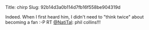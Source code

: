 Title: chirp
Slug: 92b14d3a0b114d7fb16f558be904319d

Indeed. When I first heard him, I didn't need to "think twice" about becoming a fan :-P RT <a href="http://twitter.com/NatiTal">@NatiTal</a>: phil collins!!!
